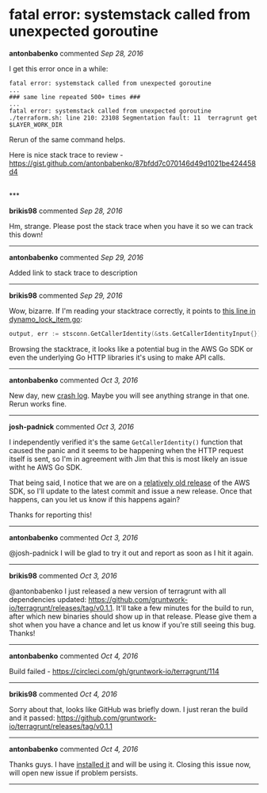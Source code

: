 # fatal error: systemstack called from unexpected goroutine

**antonbabenko** commented *Sep 28, 2016*

I get this error once in a while:

```
fatal error: systemstack called from unexpected goroutine
...
### same line repeated 500+ times ###
...
fatal error: systemstack called from unexpected goroutine
./terraform.sh: line 210: 23108 Segmentation fault: 11  terragrunt get $LAYER_WORK_DIR
```

Rerun of the same command helps.

Here is nice stack trace to review - https://gist.github.com/antonbabenko/87bfdd7c070146d49d1021be424458d4

<br />
***


**brikis98** commented *Sep 28, 2016*

Hm, strange. Please post the stack trace when you have it so we can track this down!

***

**antonbabenko** commented *Sep 29, 2016*

Added link to stack trace to description

***

**brikis98** commented *Sep 29, 2016*

Wow, bizarre. If I'm reading your stacktrace correctly, it points to [this line in dynamo_lock_item.go](https://github.com/gruntwork-io/terragrunt/blob/master/locks/dynamodb/dynamo_lock_item.go#L114):

``` go
output, err := stsconn.GetCallerIdentity(&sts.GetCallerIdentityInput{})
```

Browsing the stacktrace, it looks like a potential bug in the AWS Go SDK or even the underlying Go HTTP libraries it's using to make API calls.

***

**antonbabenko** commented *Oct 3, 2016*

New day, new [crash log](https://gist.github.com/antonbabenko/87bfdd7c070146d49d1021be424458d4#file-crash-log-3-10-2016). Maybe you will see anything strange in that one. Rerun works fine.

***

**josh-padnick** commented *Oct 3, 2016*

I independently verified it's the same `GetCallerIdentity()` function that caused the panic and it seems to be happening when the HTTP request itself is sent, so I'm in agreement with Jim that this is most likely an issue witht he AWS Go SDK.

That being said, I notice that we are on a [relatively old release](https://github.com/aws/aws-sdk-go/commit/665c623d7f3e0ee276596b006655ba4dbe0565b0) of the AWS SDK, so I'll update to the latest commit and issue a new release. Once that happens, can you let us know if this happens again?

Thanks for reporting this!

***

**antonbabenko** commented *Oct 3, 2016*

@josh-padnick I will be glad to try it out and report as soon as I hit it again.

***

**brikis98** commented *Oct 3, 2016*

@antonbabenko I just released a new version of terragrunt with all dependencies updated: https://github.com/gruntwork-io/terragrunt/releases/tag/v0.1.1. It'll take a few minutes for the build to run, after which new binaries should show up in that release. Please give them a shot when you have a chance and let us know if you're still seeing this bug. Thanks!

***

**antonbabenko** commented *Oct 4, 2016*

Build failed - https://circleci.com/gh/gruntwork-io/terragrunt/114

***

**brikis98** commented *Oct 4, 2016*

Sorry about that, looks like GitHub was briefly down. I just reran the build and it passed: https://github.com/gruntwork-io/terragrunt/releases/tag/v0.1.1

***

**antonbabenko** commented *Oct 4, 2016*

Thanks guys. I have [installed it](https://github.com/antonbabenko/homebrew-tap/blob/master/Formula/terragrunt.rb) and will be using it. Closing this issue now, will open new issue if problem persists.

***

